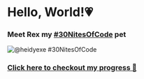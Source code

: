 # Hello, World!💗

### Meet Rex my [#30NitesOfCode](https://www.codedex.io/@heidyexe/30-nites-of-code) pet 
![@heidyexe #30NitesOfCode](https://codedex.io/api/petStatus?user=heidyexe)

### [Click here to checkout my progress 🌱](https://www.codedex.io/@heidyexe/30-nites-of-code)
